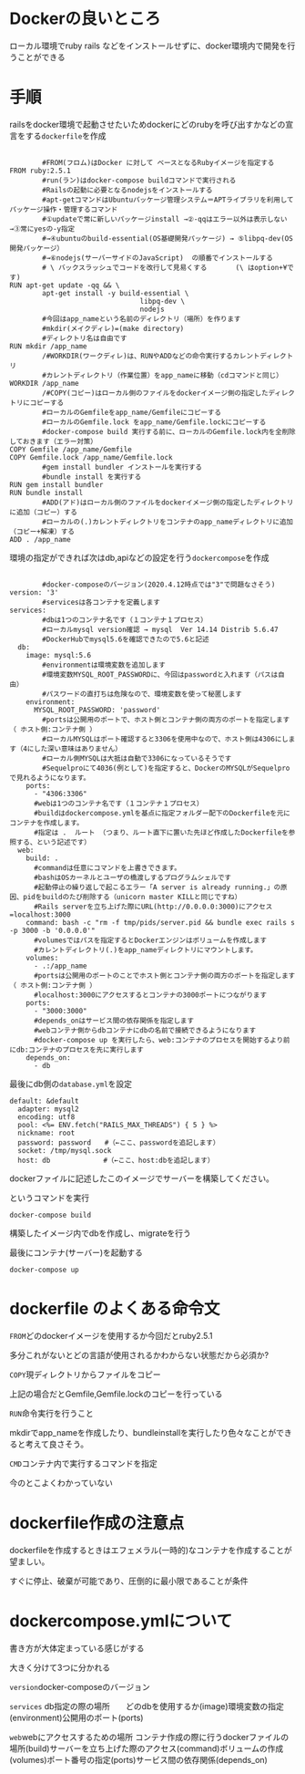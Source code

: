 # Dockerの良いところ

ローカル環境でruby rails などをインストールせずに、docker環境内で開発を行うことができる

# 手順

railsをdocker環境で起動させたいためdockerにどのrubyを呼び出すかなどの宣言をする`dockerfile`を作成

```

        #FROM(フロム)はDocker に対して ベースとなるRubyイメージを指定する
FROM ruby:2.5.1
        #run(ラン)はdocker-compose buildコマンドで実行される
        #Railsの起動に必要となるnodejsをインストールする
        #apt-getコマンドはUbuntuパッケージ管理システム＝APTライブラリを利用してパッケージ操作・管理するコマンド
        #①updateで常に新しいパッケージinstall →②-qqはエラー以外は表示しない →③常にyesの-y指定
        #→④ubuntuのbuild-essential(OS基礎開発パッケージ) → ⑤libpq-dev(OS開発パッケージ）
        #→⑥nodejs(サーバーサイドのJavaScript)  の順番でインストールする
        # \ バックスラッシュでコードを改行して見易くする       (\ はoption+¥です)
RUN apt-get update -qq && \
        apt-get install -y build-essential \
                                libpq-dev \
                                nodejs
        #今回はapp_nameという名前のディレクトリ（場所）を作ります
        #mkdir(メイクディレ)=(make directory)
        #ディレクトリ名は自由です
RUN mkdir /app_name
        /#WORKDIR(ワークディレ)は、RUNやADDなどの命令実行するカレントディレクトリ
        #カレントディレクトリ（作業位置）をapp_nameに移動（cdコマンドと同じ）
WORKDIR /app_name
        /#COPY(コピー)はローカル側のファイルをdockerイメージ側の指定したディレクトリにコピーする
        #ローカルのGemfileをapp_name/Gemfileにコピーする
        #ローカルのGemfile.lock をapp_name/Gemfile.lockにコピーする
        #docker-compose build 実行する前に、ローカルのGemfile.lock内を全削除しておきます（エラー対策）
COPY Gemfile /app_name/Gemfile
COPY Gemfile.lock /app_name/Gemfile.lock
        #gem install bundler インストールを実行する
        #bundle install を実行する
RUN gem install bundler
RUN bundle install
        #ADD(アド)はローカル側のファイルをdockerイメージ側の指定したディレクトリに追加（コピー）する
        #ローカルの(.)カレントディレクトリをコンテナのapp_nameディレクトリに追加（コピー+解凍）する
ADD . /app_name

```

環境の指定ができれば次はdb,apiなどの設定を行う`dockercompose`を作成

```

        #docker-composeのバージョン(2020.4.12時点では"3"で問題なさそう)
version: '3'
        #servicesは各コンテナを定義します
services:
        #dbは1つのコンテナ名です（１コンテナ１プロセス）
        #ローカルmysql version確認 → mysql  Ver 14.14 Distrib 5.6.47
        #DockerHubでmysql5.6を確認できたので5.6と記述
  db:
    image: mysql:5.6
        #environmentは環境変数を追加します
        #環境変数MYSQL_ROOT_PASSWORDに、今回はpasswordと入れます（パスは自由）
        #パスワードの直打ちは危険なので、環境変数を使って秘匿します
    environment:
      MYSQL_ROOT_PASSWORD: 'password'
        #portsは公開用のポートで、ホスト側とコンテナ側の両方のポートを指定します（ ホスト側:コンテナ側 ）
        #ローカルMYSQLはポート確認すると3306を使用中なので、ホスト側は4306にします（4にした深い意味はありません）
        #ローカル側MYSQLは大抵は自動で3306になっているそうです
        #Sequelproにて4036(例として)を指定すると、DockerのMYSQLがSequelproで見れるようになります。
    ports:
      - "4306:3306"
      #webは1つのコンテナ名です（１コンテナ１プロセス）
      #buildはdockercompose.ymlを基点に指定フォルダー配下のDockerfileを元にコンテナを作成します。
      #指定は .  ルート （つまり、ルート直下に置いた先ほど作成したDockerfileを参照する、という記述です）
  web:
    build: .
      #commandは任意にコマンドを上書きできます。
      #bashはOSカーネルとユーザの橋渡しするプログラムシェルです
      #起動停止の繰り返しで起こるエラー「A server is already running.」の原因、pidをbuildのたび削除する（unicorn master KILLと同じですね）
      #Rails serverを立ち上げた際にURL(http://0.0.0.0:3000)にアクセス=localhost:3000
    command: bash -c "rm -f tmp/pids/server.pid && bundle exec rails s -p 3000 -b '0.0.0.0'"
      #volumesではパスを指定するとDockerエンジンはボリュームを作成します
      #カレントディレクトリ(.)をapp_nameディレクトリにマウントします。
    volumes:
      - .:/app_name
      #portsは公開用のポートのことでホスト側とコンテナ側の両方のポートを指定します（ ホスト側:コンテナ側 ）
      #localhost:3000にアクセスするとコンテナの3000ポートにつながります
    ports:
      - "3000:3000"
      #depends_onはサービス間の依存関係を指定します
      #webコンテナ側からdbコンテナにdbの名前で接続できるようになります
      #docker-compose up を実行したら、web:コンテナのプロセスを開始するより前にdb:コンテナのプロセスを先に実行します
    depends_on:
      - db

```

最後にdb側の`database.yml`を設定

```
default: &default
  adapter: mysql2
  encoding: utf8
  pool: <%= ENV.fetch("RAILS_MAX_THREADS") { 5 } %>
  nickname: root
  password: password　　#（←ここ、passwordを追記します）
  socket: /tmp/mysql.sock
  host: db             #（←ここ、host:dbを追記します）

```
dockerファイルに記述したこのイメージでサーバーを構築してください。

というコマンドを実行

```
docker-compose build

```

構築したイメージ内でdbを作成し、migrateを行う

最後にコンテナ(サーバー)を起動する

```
docker-compose up

```

# dockerfile のよくある命令文

`FROM`どのdockerイメージを使用するか今回だとruby2.5.1

多分これがないとどの言語が使用されるかわからない状態だから必須か?

`COPY`現ディレクトリからファイルをコピー

上記の場合だとGemfile,Gemfile.lockのコピーを行っている

`RUN`命令実行を行うこと

mkdirでapp_nameを作成したり、bundleinstallを実行したり色々なことができると考えて良さそう。

`CMD`コンテナ内で実行するコマンドを指定

今のとこよくわかっていない

# dockerfile作成の注意点

dockerfileを作成するときはエフェメラル(一時的)なコンテナを作成することが望ましい。

すぐに停止、破棄が可能であり、圧倒的に最小限であることが条件

# dockercompose.ymlについて

書き方が大体定まっている感じがする

大きく分けて3つに分かれる

`version`docker-composeのバージョン

`services` db指定の際の場所　　どのdbを使用するか(image)環境変数の指定(environment)公開用のポート(ports)

`web`webにアクセスするための場所 コンテナ作成の際に行うdockerファイルの場所(build)サーバーを立ち上げた際のアクセス(command)ボリュームの作成(volumes)ポート番号の指定(ports)サービス間の依存関係(depends_on)

